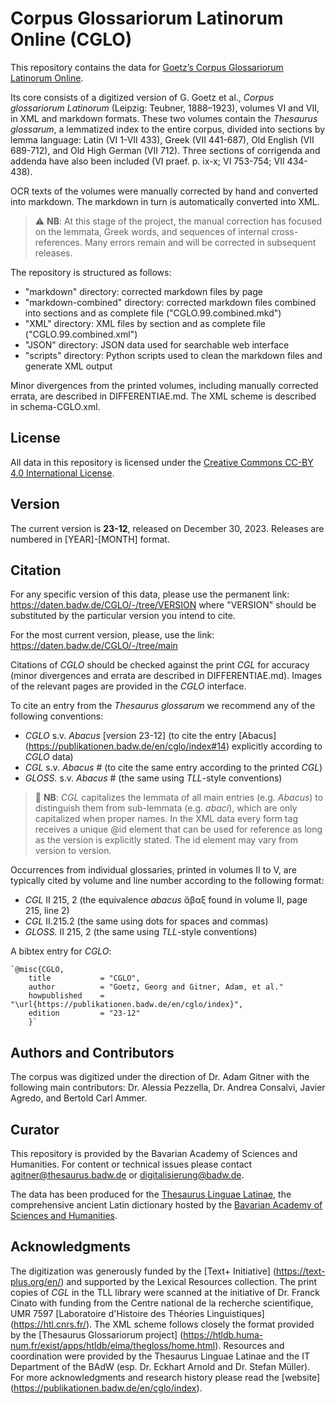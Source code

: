 # Corpus Glossariorum Latinorum Online (CGLO)

This repository contains the data for
[Goetz’s Corpus Glossariorum Latinorum Online](https://publikationen.badw.de/en/cglo/index).

Its core consists of a digitized version of G. Goetz et al., *Corpus glossariorum Latinorum* (Leipzig: Teubner, 1888–1923), volumes VI and VII, in XML and markdown formats. These two volumes contain the *Thesaurus glossarum*, a lemmatized index to the entire corpus, divided into sections by lemma language: Latin (VI 1-VII 433), Greek (VII 441-687), Old English (VII 689-712), and Old High German (VII 712). Three sections of corrigenda and addenda have also been included (VI praef. p. ix-x; VI 753-754; VII 434-438).

OCR texts of the volumes were manually corrected by hand and converted into markdown. The markdown in turn is automatically converted into XML.
> :warning: **NB**: At this stage of the project, the manual correction has focused on the lemmata, Greek words, and sequences of internal cross-references. Many errors remain and will be corrected in subsequent releases.

The repository is structured as follows:
- "markdown" directory: corrected markdown files by page
- "markdown-combined" directory: corrected markdown files combined into sections and as complete file ("CGLO.99.combined.mkd")
- "XML" directory: XML files by section and as complete file ("CGLO.99.combined.xml")
- "JSON" directory: JSON data used for searchable web interface
- "scripts" directory: Python scripts used to clean the markdown files and generate XML output

Minor divergences from the printed volumes, including manually corrected errata, are described in DIFFERENTIAE.md. The XML scheme is described in schema-CGLO.xml.

## License

All data in this repository is licensed under the [Creative Commons CC-BY 4.0 International License](https://creativecommons.org/licenses/by/4.0/deed.en).

## Version

The current version is **23-12**, released on December 30, 2023. Releases are numbered in [YEAR]-[MONTH] format.

## Citation

For any specific version of this data, please use the permanent link: https://daten.badw.de/CGLO/-/tree/VERSION
where "VERSION" should be substituted by the particular version you intend to cite.

For the most current version, please, use the link: https://daten.badw.de/CGLO/-/tree/main

Citations of *CGLO* should be checked against the print *CGL* for accuracy (minor divergences and errata are described in DIFFERENTIAE.md). Images of the relevant pages are provided in the *CGLO* interface.

To cite an entry from the *Thesaurus glossarum* we recommend any of the following conventions:
- *CGLO* s.v. *Abacus* [version 23-12]  (to cite the entry [Abacus] (https://publikationen.badw.de/en/cglo/index#14) explicitly according to *CGLO* data)
- *CGL* s.v. *Abacus*  # (to cite the same entry according to the printed *CGL*)
- *GLOSS.* s.v. *Abacus*  # (the same using *TLL*-style conventions)

> :memo: **NB**: *CGL* capitalizes the lemmata of all main entries (e.g. *Abacus*) to distinguish them from sub-lemmata (e.g. *abaci*), which are only capitalized when proper names. In the XML data every form tag receives a unique @id element that can be used for reference as long as the version is explicitly stated. The id element may vary from version to version.

Occurrences from individual glossaries, printed in volumes II to V, are typically cited by volume and line number according to the following format:
- *CGL* II 215, 2  (the equivalence *abacus* ἄβαξ found in volume II, page 215, line 2)
- *CGL* II.215.2  (the same using dots for spaces and commas)
- *GLOSS.* II 215, 2  (the same using *TLL*-style conventions)

A bibtex entry for *CGLO*:

	`@misc{CGLO,
		title 			= "CGLO",
		author			= "Goetz, Georg and Gitner, Adam, et al."
		howpublished	= "\url{https://publikationen.badw.de/en/cglo/index}",
		edition			= "23-12"
		}`

## Authors and Contributors

The corpus was digitized under the direction of Dr. Adam Gitner with the following main contributors: Dr. Alessia Pezzella, Dr. Andrea Consalvi, Javier Agredo, and Bertold Carl Ammer.

## Curator

This repository is provided by the Bavarian Academy of Sciences and Humanities. For content or technical issues please contact agitner@thesaurus.badw.de or digitalisierung@badw.de.

The data has been produced for the [Thesaurus Linguae Latinae](https://thesaurus.badw.de/), the comprehensive ancient Latin dictionary hosted by the [Bavarian Academy of Sciences and Humanities](https://badw.de).

## Acknowledgments

The digitization was generously funded by the [Text+ Initiative] (https://text-plus.org/en/) and supported by the Lexical Resources collection.
The print copies of *CGL* in the TLL library were scanned at the initiative of Dr. Franck Cinato with funding from the Centre national de la recherche scientifique, UMR 7597 [Laboratoire d'Histoire des Théories Linguistiques] (https://htl.cnrs.fr/).
The XML scheme follows closely the format provided by the [Thesaurus Glossariorum project] (https://htldb.huma-num.fr/exist/apps/htldb/elma/thegloss/home.html).
Resources and coordination were provided by the Thesaurus Linguae Latinae and the IT Department of the BAdW (esp. Dr. Eckhart Arnold and Dr. Stefan Müller).
For more acknowledgments and research history please read the [website] (https://publikationen.badw.de/en/cglo/index).
